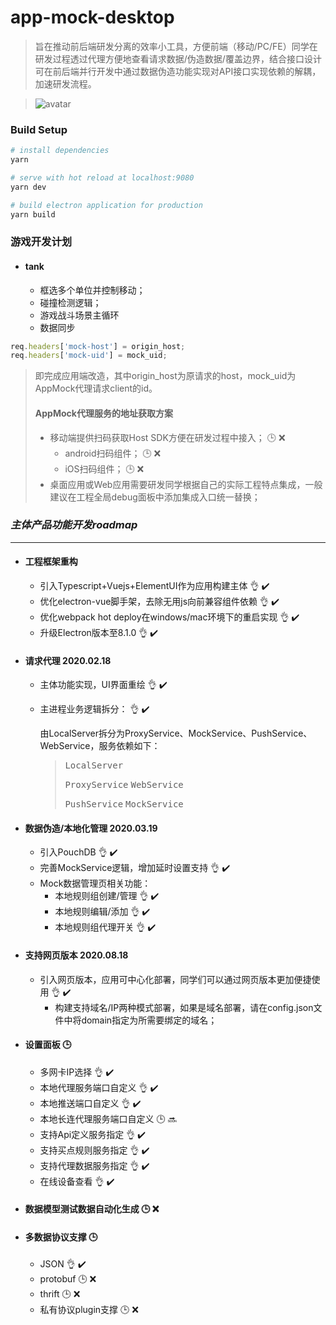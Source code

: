 # app-mock-desktop

> 旨在推动前后端研发分离的效率小工具，方便前端（移动/PC/FE）同学在研发过程透过代理方便地查看请求数据/伪造数据/覆盖边界，结合接口设计可在前后端并行开发中通过数据伪造功能实现对API接口实现依赖的解耦，加速研发流程。

> ![avatar](./snapshot.png)

### Build Setup

``` bash
# install dependencies
yarn

# serve with hot reload at localhost:9080
yarn dev

# build electron application for production
yarn build

```

### 游戏开发计划

+ #### tank
    + 框选多个单位并控制移动；
    + 碰撞检测逻辑；
    + 游戏战斗场景主循环
    + 数据同步

``` javascript
req.headers['mock-host'] = origin_host;
req.headers['mock-uid'] = mock_uid;
```

> 即完成应用端改造，其中origin_host为原请求的host，mock_uid为AppMock代理请求client的id。
> #### AppMock代理服务的地址获取方案
> + 移动端提供扫码获取Host SDK方便在研发过程中接入； :clock3: :x:
>     - android扫码组件； :clock3: :x:
>     - iOS扫码组件； :clock3: :x:
> + 桌面应用或Web应用需要研发同学根据自己的实际工程特点集成，一般建议在工程全局debug面板中添加集成入口统一替换；

### ***主体产品功能开发roadmap***
---
+ #### 工程框架重构 
    - 引入Typescript+Vuejs+ElementUI作为应用构建主体 :ok_hand: :heavy_check_mark:
    - 优化electron-vue脚手架，去除无用js向前兼容组件依赖 :ok_hand: :heavy_check_mark:
    - 优化webpack hot deploy在windows/mac环境下的重启实现 :ok_hand: :heavy_check_mark:
    - 升级Electron版本至8.1.0 :ok_hand: :heavy_check_mark:

+ #### 请求代理 2020.02.18
    - 主体功能实现，UI界面重绘 :ok_hand: :heavy_check_mark:
    - 主进程业务逻辑拆分： :ok_hand: :heavy_check_mark:

        由LocalServer拆分为ProxyService、MockService、PushService、WebService，服务依赖如下：
        > <kbd>LocalServer</kbd>
        >
        > <kbd>ProxyService</kbd>  <kbd>WebService</kbd>
        >
        > <kbd>PushService</kbd>  <kbd>MockService</kbd>
    
+ #### 数据伪造/本地化管理 2020.03.19
    + 引入PouchDB :ok_hand: :heavy_check_mark:
    + 完善MockService逻辑，增加延时设置支持 :ok_hand: :heavy_check_mark:
    + Mock数据管理页相关功能： 
        - 本地规则组创建/管理 :ok_hand: :heavy_check_mark:
        - 本地规则编辑/添加 :ok_hand: :heavy_check_mark:
        - 本地规则组代理开关 :ok_hand: :heavy_check_mark:
        
+ #### 支持网页版本 2020.08.18
    + 引入网页版本，应用可中心化部署，同学们可以通过网页版本更加便捷使用 :ok_hand: :heavy_check_mark:
        - 构建支持域名/IP两种模式部署，如果是域名部署，请在config.json文件中将domain指定为所需要绑定的域名；
    
+ #### 设置面板 :clock3:
    + 多网卡IP选择 :ok_hand: :heavy_check_mark:
    + 本地代理服务端口自定义 :ok_hand: :heavy_check_mark:
    + 本地推送端口自定义 :ok_hand: :heavy_check_mark:
    + 本地长连代理服务端口自定义 :clock3: :soon:
    + 支持Api定义服务指定 :ok_hand: :heavy_check_mark:
    + 支持买点规则服务指定 :ok_hand: :heavy_check_mark:
    + 支持代理数据服务指定 :ok_hand: :heavy_check_mark:
    + 在线设备查看 :ok_hand: :heavy_check_mark:

+ #### 数据模型测试数据自动化生成 :clock3: :x:

+ #### 多数据协议支撑 :clock3:
    + JSON :ok_hand: :heavy_check_mark:
    + protobuf :clock3: :x:
    + thrift :clock3: :x:
    + 私有协议plugin支撑 :clock3: :x:
